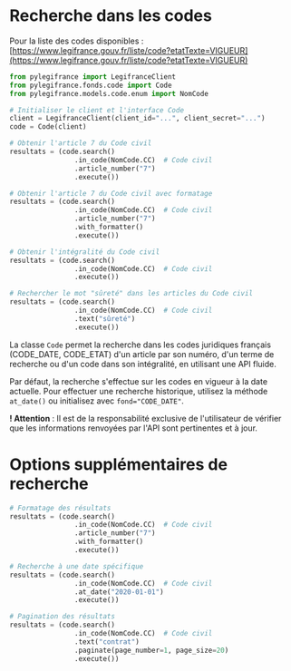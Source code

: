 # Recherche dans les codes

Pour la liste des codes disponibles : [https://www.legifrance.gouv.fr/liste/code?etatTexte=VIGUEUR](https://www.legifrance.gouv.fr/liste/code?etatTexte=VIGUEUR)

```python
from pylegifrance import LegifranceClient
from pylegifrance.fonds.code import Code
from pylegifrance.models.code.enum import NomCode

# Initialiser le client et l'interface Code
client = LegifranceClient(client_id="...", client_secret="...")
code = Code(client)

# Obtenir l'article 7 du Code civil
resultats = (code.search()
                .in_code(NomCode.CC)  # Code civil
                .article_number("7")
                .execute())

# Obtenir l'article 7 du Code civil avec formatage
resultats = (code.search()
                .in_code(NomCode.CC)  # Code civil
                .article_number("7")
                .with_formatter()
                .execute())

# Obtenir l'intégralité du Code civil
resultats = (code.search()
                .in_code(NomCode.CC)  # Code civil
                .execute())

# Rechercher le mot "sûreté" dans les articles du Code civil
resultats = (code.search()
                .in_code(NomCode.CC)  # Code civil
                .text("sûreté")
                .execute())
```

La classe `Code` permet la recherche dans les codes juridiques français (CODE_DATE, CODE_ETAT) d'un article par son numéro, d'un terme de recherche ou d'un code dans son intégralité, en utilisant une API fluide.

Par défaut, la recherche s'effectue sur les codes en vigueur à la date actuelle. 
Pour effectuer une recherche historique, utilisez la méthode `at_date()` ou initialisez avec `fond="CODE_DATE"`.

**! Attention** : Il est de la responsabilité exclusive de l'utilisateur de vérifier que les informations renvoyées par l'API sont pertinentes et à jour.

# Options supplémentaires de recherche

```python
# Formatage des résultats
resultats = (code.search()
                .in_code(NomCode.CC)  # Code civil
                .article_number("7")
                .with_formatter()
                .execute())

# Recherche à une date spécifique
resultats = (code.search()
                .in_code(NomCode.CC)  # Code civil
                .at_date("2020-01-01")
                .execute())

# Pagination des résultats
resultats = (code.search()
                .in_code(NomCode.CC)  # Code civil
                .text("contrat")
                .paginate(page_number=1, page_size=20)
                .execute())
```
